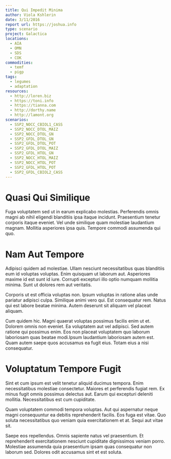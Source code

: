 ```yaml
---
title: Qui Impedit Minima
author: Viola Kshlerin
date: 3/11/2016
report url: https://joshua.info
type: scenario
project: Galactica
locations:
  - AIA
  - OMN
  - SDS
  - COK
commodities:
  - temf
  - pigp
tags:
  - legumes
  - adaptation
resources:
  - http://loren.biz
  - https://toni.info
  - https://tianna.com
  - http://dorthy.name
  - http://lamont.org
scenarios:
  - SSP2_NOCC_CBIOL1_CASS
  - SSP2_NOCC_DTOL_MAIZ
  - SSP2_NOCC_DTOL_GN
  - SSP2_GFDL_DTOL_GN
  - SSP2_GFDL_DTOL_POT
  - SSP2_GFDL_DTOL_MAIZ
  - SSP2_GFDL_HTOL_GN
  - SSP2_NOCC_HTOL_MAIZ
  - SSP2_NOCC_HTOL_POT
  - SSP2_GFDL_HTOL_POT
  - SSP2_GFDL_CBIOL2_CASS
---
```

# Quasi Qui Similique
Fuga voluptatem sed ut in earum explicabo molestias. Perferendis omnis magni ab nihil eligendi blanditiis ipsa itaque incidunt. Praesentium tenetur corporis itaque eveniet. Vel unde similique quam molestiae laudantium magnam. Mollitia asperiores ipsa quis. Tempore commodi assumenda qui quo.

# Nam Aut Tempore
Adipisci quidem ad molestiae. Ullam nesciunt necessitatibus quas blanditiis eum id voluptas voluptas. Enim quisquam ut laborum aut. Asperiores maxime id est sunt id iure. Corrupti excepturi illo optio numquam mollitia minima. Sunt ut dolores rem aut veritatis.
 Corporis ut est officia voluptas non. Ipsum voluptas in ratione alias unde pariatur adipisci culpa. Similique animi vero qui. Est consequatur rem. Natus qui est labore beatae minima. Autem deserunt sit aliquam vel placeat aliquam.
 Cum quidem hic. Magni quaerat voluptas possimus facilis enim ut et. Dolorem omnis non eveniet. Ea voluptatem aut vel adipisci. Sed autem ratione qui possimus enim. Eos non placeat voluptatem quo laborum laboriosam quas beatae modi.Ipsum laudantium laboriosam autem est. Quam autem saepe quos accusamus ea fugit eius. Totam eius a nisi consequatur.

# Voluptatum Tempore Fugit
Sint et cum ipsum est velit tenetur aliquid ducimus tempora. Enim necessitatibus molestiae consectetur. Maiores et perferendis fugiat rem. Ex minus fugit omnis possimus delectus aut. Earum qui excepturi deleniti mollitia. Necessitatibus est cum cupiditate.
 Quam voluptatem commodi tempora voluptas. Aut qui aspernatur neque magni consequuntur ea debitis reprehenderit facilis. Eos fuga est vitae. Quo soluta necessitatibus quo veniam quia exercitationem et at. Sequi aut vitae sit.
 Saepe eos repellendus. Omnis sapiente natus vel praesentium. Et reprehenderit exercitationem nesciunt cupiditate dignissimos veniam porro. Molestiae assumenda quia praesentium ipsam quas consequatur non laborum sed. Dolores odit accusamus sint et est soluta.
